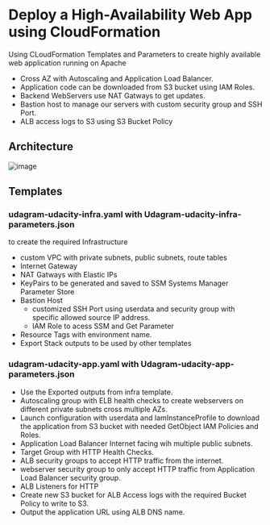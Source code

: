 # Deploy a High-Availability Web App using CloudFormation
Using CLoudFormation Templates and Parameters to create highly available web application running on Apache
- Cross AZ with Autoscaling and Application Load Balancer.
- Application code can be downloaded from S3 bucket using IAM Roles.
- Backend WebServers use NAT Gatways to get updates.
- Bastion host to manage our servers with custom security group and SSH Port.
- ALB access logs to S3 using S3 Bucket Policy

## Architecture
![image](https://user-images.githubusercontent.com/6891966/179841997-af683afb-9761-4e70-8a3d-80f14b0af67e.png)

## Templates
### udagram-udacity-infra.yaml with Udagram-udacity-infra-parameters.json
to create the required Infrastructure
- custom VPC with private subnets, public subnets, route tables
- Internet Gateway
- NAT Gatways with Elastic IPs
- KeyPairs to be generated and saved to SSM Systems Manager Parameter Store
- Bastion Host
    - customized SSH Port using userdata and security group with specific allowed source IP address.
    - IAM Role to acess SSM and Get Parameter
- Resource Tags with environment name.
- Export Stack outputs to be used by other templates


### udagram-udacity-app.yaml with Udagram-udacity-app-parameters.json
- Use the Exported outputs from infra template.
- Autoscaling group with ELB health checks to create webservers on different private subnets cross multiple AZs.
- Launch configuration with userdata and IamInstanceProfile to download the application from S3 bucket with needed GetObject IAM Policies and Roles.
- Application Load Balancer Internet facing wih multiple public subnets.
- Target Group with HTTP Health Checks.
- ALB security groups to accept HTTP traffic from the internet.
- webserver security group to only accept HTTP traffic from Application Load Balancer security group.
- ALB Listeners for HTTP
- Create new S3 bucket for ALB Access logs with the required Bucket Policy to write to S3.
- Output the application URL using ALB DNS name.
